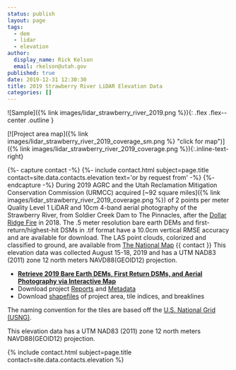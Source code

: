 ```yaml
---
status: publish
layout: page
tags:
  - dem
  - lidar
  - elevation
author:
  display_name: Rick Kelson
  email: rkelson@utah.gov
published: true
date: 2019-12-31 12:30:30
title: 2019 Strawberry River LiDAR Elevation Data
categories: []
---
```


![Sample]({% link images/lidar_strawberry_river_2019.png %}){: .flex .flex--center .outline }

[![Project area map]({% link images/lidar_strawberry_river_2019_coverage_sm.png %} "click for map")]({% link images/lidar_strawberry_river_2019_coverage.png %}){:.inline-text-right}

{%- capture contact -%}
{%- include contact.html subject=page.title contact=site.data.contacts.elevation text='or by request from' -%}
{%- endcapture -%}
During 2019 AGRC and the Utah Reclamation Mitigation Conservation Commission (URMCC) acquired [~92 square miles]({% link images/lidar_strawberry_river_2019_coverage.png %}) of 2 points per meter Quality Level 1 LiDAR and 10cm 4-band aerial photography of the Strawberry River, from Soldier Creek Dam to The Pinnacles, after the [Dollar Ridge Fire](https://inciweb.nwcg.gov/incident/5881/) in 2018. The .5 meter resolution bare earth DEMs and first-return/highest-hit DSMs in .tif format have a 10.0cm vertical RMSE accuracy and are available for download. The LAS point clouds, colorized and classified to ground, are available from [The National Map](https://viewer.nationalmap.gov/basic/) {{ contact }} This elevation data was collected August 15-18, 2019 and has a UTM NAD83 (2011) zone 12 north meters NAVD88(GEOID12) projection.

<ul class="dotless">
  <li>
    <strong>
      <i class="fa fa-download"></i> <a href="https://raster.utah.gov/?catGroup=.5%20Meter%20%7B2019%20Strawberry%20River%20LiDAR%7D,HRO%202019%20(10cm)&title=2019%20Strawberry%20River%20Lidar%20DEMs%20and%20Aerial%20Photography" target="_blank">Retrieve 2019 Bare Earth DEMs, First Return DSMs, and Aerial Photography via Interactive Map</a>
    </strong>
  </li>
  <li>
    <i class="fa fa-download"></i> Download project <a href="https://storage.googleapis.com/state-of-utah-sgid-downloads/lidar/strawberry-river-2019/StrawberryRiver_2019_Reports.zip" target="_blank">Reports</a> and <a href="https://storage.googleapis.com/state-of-utah-sgid-downloads/lidar/strawberry-river-2019/StrawberryRiver_2019_Metadata.zip" target="_blank">Metadata</a>
  </li>
  <li>
    <i class="fa fa-download"></i> Download <a href="https://storage.googleapis.com/state-of-utah-sgid-downloads/lidar/strawberry-river-2019/StrawberryRiver_2019_shps.zip" target="_blank">shapefiles</a> of project area, tile indices, and breaklines
  </li>
</ul>

The naming convention for the tiles are based off the [U.S. National Grid (USNG)](https://www.fgdc.gov/usng/how-to-read-usng/index_html).

This elevation data has a UTM NAD83 (2011) zone 12 north meters NAVD88(GEOID12) projection.

{% include contact.html subject=page.title contact=site.data.contacts.elevation %}
